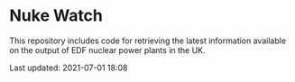 # Nuke Watch

This repository includes code for retrieving the latest information available on the output of EDF nuclear power plants in the UK.

Last updated: 2021-07-01 18:08